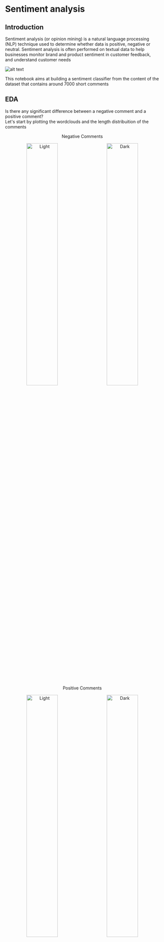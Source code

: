 # Sentiment analysis

## Introduction

Sentiment analysis (or opinion mining) is a natural language processing (NLP) technique used to determine whether data is positive, negative or neutral. Sentiment analysis is often performed on textual data to help businesses monitor brand and product sentiment in customer feedback, and understand customer needs

![alt text](https://github.com/alessandroNarcisi96/SentimentAnalysis/blob/master/Images/sentiment.png)

This notebook aims at building a sentiment classifier from the content of the dataset that contains around 7000 short comments <br/>


## EDA

Is there any significant difference between a negative comment and a positive comment?<br/>
Let's start by plotting the wordclouds and the length distribuition of the comments

<p align="center">
    Negative Comments
</p>
<p align="center">
  <img alt="Light" src="https://github.com/alessandroNarcisi96/SentimentAnalysis/blob/master/Images/negative_cloud1.png" width="45%">
&nbsp; &nbsp; &nbsp; &nbsp;
  <img alt="Dark" src="https://github.com/alessandroNarcisi96/SentimentAnalysis/blob/master/Images/dist_neg.png" width="45%">
</p>
<p align="center">
    Positive Comments
</p>
<p align="center">
  <img alt="Light" src="https://github.com/alessandroNarcisi96/SentimentAnalysis/blob/master/Images/positive_cloud1.png" width="45%">
&nbsp; &nbsp; &nbsp; &nbsp;
  <img alt="Dark" src="https://github.com/alessandroNarcisi96/SentimentAnalysis/blob/master/Images/dist_pos.png" width="45%">
</p>


## MILESTONE 1:DATA CLEANING<br/>

The first challenge to deal with is that the comments are full of noise and useless expressions such as punctuation and emoticons that our models will not consider.<br/>
For example:” YTuber's watch [and if you can, comment] on @Jess' new vid, please! Her work *never* gets enough views/comments!”<br/>
A very common quote in ML comes to our minds “Garbage in garbage out”<br/>
In cleaner.py I wrote a very simple method clean() which is applied comment by comment and aims to remove all the words that start with ‘@’, all the references to websites and removes all the characters unless they are numbers or letters.<br/>
In addition to that,all the words are lowered.<br/>
Below the result:<br/>
“ytuber s watch  and if you can  comment  on jess  new vid  please  her work  never  gets enough views comments<br/>

## MILESTONE 2:TEXT EMBEDDING<br/>

A word embedding is a representation of a word in numerical format.This conversion is essential as models work with numbers.<br/>
Contextualizing word embeddings, as demonstrated by BERT, ELMo, and GPT-2, has proven to be a game-changing innovation in NLP.<br/> The use of contextualized word representations instead of static vectors (e.g., word2vec) has improved nearly every NLP task<br/>
Think about the word ’mouse’. It has multiple meanings, one of which refers to a rodent and the other to a device. Is BERT able to properly build one ’mouse’ representation per word sense?<br/>
Let's dive deeper in the process:<br/>
![alt text](https://github.com/alessandroNarcisi96/SentimentAnalysis/blob/master/Images/mouse.png)
### Tokenization
Tokenizer takes the input sentence and will decide to keep every word as a whole word, split it into sub words(with special representation of first sub-word and subsequent subwords — see ## symbol in the example above) or as a last resort decompose the word into individual characters. <br/>
Because of this, we can always represent a word as, at the very least, the collection of its individual characters.

After that,each segment is converted into an assigned number or id.<br/>

![alt text](https://github.com/alessandroNarcisi96/SentimentAnalysis/blob/master/Images/token.png)


### BERT 
Next we need to convert our data to tensors(input format for the model) and call the BERT model.

#### Understanding the Output
hidden_states has four dimensions, in the following order:<br/>

The layer number (13 layers) : 13 because the first element is the input embeddings, the rest is the outputs of each of BERT’s 12 layers.<br/>
The batch number<br/>
The word / token number<br/>
The hidden unit / feature number (768 features)<br/>

In this project, I use bert from AutoModel that encode the 12 layers to get the final representation of the sentence composed by 768 features<br/>
The final outcome will be (batch X 768)<br/>

## MILESTONE 3:MODEL TUNING<br/>

### Hidden layer

In classifier.py I show the hidden layers which receive the result of bert and that will tune the model on the dataset<br/>
The three hidden layers are composed by 3 levels where each of them is followed by a Dropout.<br/>
The dropout layer offers a very computationally cheap and remarkably effective regularization method to reduce overfitting and improve generalization error in deep neural networks of all kinds.<br/>

Finally, the result is normalized by a softmax.<br/>

### Training

The loss function used is the CrossEntropyLoss with a batch size of 32 over 10 epochs.<br/>
In order to detect overfitting and ensure stability,cross-validation is applied.<br/>


As shown,the test line is quite fluctuating until the 6th epoch.After that,the accuracy results to be very stable and coherent with the training accuracy.<br/>


![alt text](https://github.com/alessandroNarcisi96/SentimentAnalysis/blob/master/Images/tensorboard.png)

### Explainability
We can't rely on a model that we can't understand.<br/>
For this reason,in this project I've introduced a framework based on LIME that allows us to understand what the model considers relevant and how much.<br/>

What is LIME?<br/>
LIME ( Local Interpretable Model-agnostic Explanations )is a novel explanation technique that explains the prediction of any classifier in an interpretable and faithful manner by learning an interpretable model locally around the prediction.<br/>

Below there are two very simple examples namely "I love you" and "I hate you".<br/>
<b>The result will be the role that every word has in the sentence and its height.</b><br/>
In this way it's possible to understand whether the model is truly understanding what the sentence actually means and it offers us a window on its way to think<br/>
![alt text](https://github.com/alessandroNarcisi96/SentimentAnalysis/blob/master/Images/exp.png)


### How can use explainability?<br/>
We can use this technique to check how model is learning and getting new knowledge over the epochs.<br/>
For example look at the following sentence:<br/>
<b>"i fucking hate my computer  it s all fucked up so now i can t listen to music  or do anything else much"</b>
<br/>
This sentence is clearly negative,but let'see how our model classifies it during the training:
<br/><br/>
&nbsp; &nbsp;

![alt text](https://github.com/alessandroNarcisi96/SentimentAnalysis/blob/master/Images/fuck_1.png)
 &nbsp; &nbsp;
![alt text](https://github.com/alessandroNarcisi96/SentimentAnalysis/blob/master/Images/fuck_2.png)
 &nbsp; &nbsp;
![alt text](https://github.com/alessandroNarcisi96/SentimentAnalysis/blob/master/Images/fuck_4.png)
 &nbsp; &nbsp;
![alt text](https://github.com/alessandroNarcisi96/SentimentAnalysis/blob/master/Images/fuck_6.png)



## MILESTONE 4:MODEL RESULTS

### Results
![alt text](https://github.com/alessandroNarcisi96/SentimentAnalysis/blob/master/Images/report.png)

Our model struggle a little bit more to detect positive comments and it could be explained by at least two reasons: